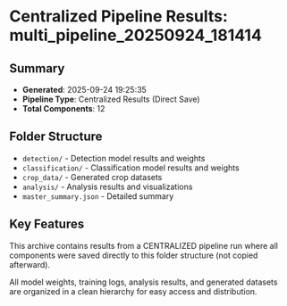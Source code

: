 # Centralized Pipeline Results: multi_pipeline_20250924_181414

## Summary
- **Generated**: 2025-09-24 19:25:35
- **Pipeline Type**: Centralized Results (Direct Save)
- **Total Components**: 12

## Folder Structure
- `detection/` - Detection model results and weights
- `classification/` - Classification model results and weights
- `crop_data/` - Generated crop datasets
- `analysis/` - Analysis results and visualizations
- `master_summary.json` - Detailed summary

## Key Features
This archive contains results from a CENTRALIZED pipeline run where all components
were saved directly to this folder structure (not copied afterward).

All model weights, training logs, analysis results, and generated datasets are
organized in a clean hierarchy for easy access and distribution.
